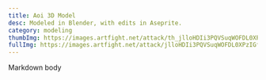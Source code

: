 ```yaml
---
title: Aoi 3D Model
desc: Modeled in Blender, with edits in Aseprite.
category: modeling
thumbImg: https://images.artfight.net/attack/th_jlloHDIi3PQVSuqWOFDL0XPzIGfMNhq3xry63dafFo8MM9Hb1qsw8vzRPNa6.png?t=1751528339
fullImg: https://images.artfight.net/attack/jlloHDIi3PQVSuqWOFDL0XPzIGfMNhq3xry63dafFo8MM9Hb1qsw8vzRPNa6.gif?t=1751528339
---
```

Markdown body
